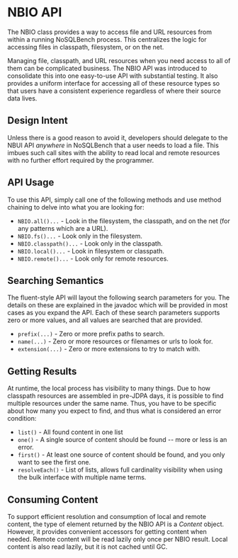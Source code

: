 # NBIO API

The NBIO class provides a way to access file and URL resources from within
a running NoSQLBench process. This centralizes the logic for accessing
files in classpath, filesystem, or on the net.

Managing file, classpath, and URL resources when you need access to all of
them can be complicated business. The NBIO API was introduced to
consolidate this into one easy-to-use API with substantial testing. It
also provides a uniform interface for accessing all of these resource
types so that users have a consistent experience regardless of where their
source data lives.

## Design Intent

Unless there is a good reason to avoid it, developers should delegate to
the NBUI API _anywhere_ in NoSQLBench that a user needs to load a file.
This imbues such call sites with the ability to read local and remote
resources with no further effort required by the programmer.

## API Usage

To use this API, simply call one of the following methods and use method
chaining to delve into what you are looking for:

- `NBIO.all()...` - Look in the filesystem, the classpath, and on the
  net (for any patterns which are a URL).
- `NBIO.fs()...` - Look only in the filesystem.
- `NBIO.classpath()...` - Look only in the classpath.
- `NBIO.local()...` - Look in filesystem or classpath.
- `NBIO.remote()...` - Look only for remote resources.

## Searching Semantics

The fluent-style API will layout the following search parameters for you.
The details on these are explained in the javadoc which will be provided
in most cases as you expand the API. Each of these search parameters
supports zero or more values, and all values are searched that are
provided.

- `prefix(...)` - Zero or more prefix paths to search.
- `name(...)` - Zero or more resources or filenames or urls to look for.
- `extension(...)` - Zero or more extensions to try to match with.

## Getting Results

At runtime, the local process has visibility to many things. Due to how
classpath resources are assembled in pre-JDPA days, it is possible to find
multiple resources under the same name. Thus, you have to be specific
about how many you expect to find, and thus what is considered an error
condition:

- `list()` - All found content in one list
- `one()` - A single source of content should be found -- more or less is
  an error.
- `first()` - At least one source of content should be found, and you only
  want to see the first one.
- `resolveEach()` - List of lists, allows full cardinality visibility when
  using the bulk interface with multiple name terms.

## Consuming Content

To support efficient resolution and consumption of local and remote
content, the type of element returned by the NBIO API is a _Content_
object. However, it provides convenient accessors for getting content when
needed. Remote content will be read lazily only once per NBIO result.
Local content is also read lazily, but it is not cached until GC.

